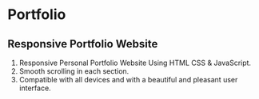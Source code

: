# Portfolio
## Responsive Portfolio Website
1. Responsive Personal Portfolio Website Using HTML CSS & JavaScript.
2. Smooth scrolling in each section. 
3. Compatible with all devices and with a beautiful and pleasant user interface.
